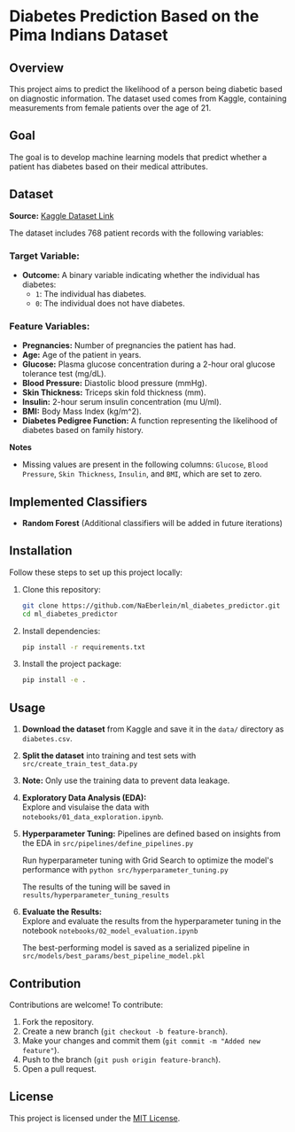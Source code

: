 
# Diabetes Prediction Based on the Pima Indians Dataset

## Overview

This project aims to predict the likelihood of a person being diabetic based on diagnostic information. The dataset used comes from Kaggle, containing measurements from female patients over the age of 21.

## Goal

The goal is to develop machine learning models that predict whether a patient has diabetes based on their medical attributes.

## Dataset

**Source:** [Kaggle Dataset Link](https://www.kaggle.com/datasets/uciml/pima-indians-diabetes-database/data)

The dataset includes 768 patient records with the following variables:

### Target Variable:
- **Outcome:** A binary variable indicating whether the individual has diabetes:
  - `1`: The individual has diabetes.
  - `0`: The individual does not have diabetes.

### Feature Variables:
- **Pregnancies:** Number of pregnancies the patient has had.
- **Age:** Age of the patient in years.
- **Glucose:** Plasma glucose concentration during a 2-hour oral glucose tolerance test (mg/dL).
- **Blood Pressure:** Diastolic blood pressure (mmHg).
- **Skin Thickness:** Triceps skin fold thickness (mm).
- **Insulin:** 2-hour serum insulin concentration (mu U/ml).
- **BMI:** Body Mass Index (kg/m^2).
- **Diabetes Pedigree Function:** A function representing the likelihood of diabetes based on family history.

**Notes**
- Missing values are present in the following columns: `Glucose`, `Blood Pressure`, `Skin Thickness`, `Insulin`, and `BMI`, which are set to zero.

## Implemented Classifiers

- **Random Forest** (Additional classifiers will be added in future iterations)

## Installation

Follow these steps to set up this project locally:

1. Clone this repository:

   ```bash
   git clone https://github.com/NaEberlein/ml_diabetes_predictor.git
   cd ml_diabetes_predictor
   ```

2. Install dependencies:

   ```bash
   pip install -r requirements.txt
   ```

3. Install the project package:

   ```bash
   pip install -e .
   ```

## Usage

1. **Download the dataset** from Kaggle and save it in the `data/` directory as `diabetes.csv`.

2. **Split the dataset** into training and test sets  with `src/create_train_test_data.py`
3. 
   **Note:** Only use the training data to prevent data leakage.

4. **Exploratory Data Analysis (EDA):**  
   Explore and visulaise the data with `notebooks/01_data_exploration.ipynb`.

   
5. **Hyperparameter Tuning:** 
   Pipelines are defined based on insights from the EDA in `src/pipelines/define_pipelines.py`

   Run hyperparameter tuning with Grid Search to optimize the model's performance with `python src/hyperparameter_tuning.py`
   
   The results of the tuning will be saved in `results/hyperparameter_tuning_results`

7. **Evaluate the Results:**  
   Explore and evaluate the results from the hyperparameter tuning in the notebook `notebooks/02_model_evaluation.ipynb`
   
   The best-performing model is saved as a serialized pipeline in `src/models/best_params/best_pipeline_model.pkl`


## Contribution

Contributions are welcome! To contribute:

1. Fork the repository.
2. Create a new branch (`git checkout -b feature-branch`).
3. Make your changes and commit them (`git commit -m "Added new feature"`).
4. Push to the branch (`git push origin feature-branch`).
5. Open a pull request.

## License

This project is licensed under the [MIT License](LICENSE).
